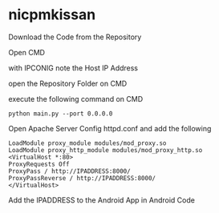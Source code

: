 # nicpmkissan

Download the Code from the Repository 

Open CMD

with IPCONIG note the Host IP Address

open the Repository Folder on CMD

execute the following command on CMD

```
python main.py --port 0.0.0.0
```

Open Apache Server Config  httpd.conf and add the following 

```
LoadModule proxy_module modules/mod_proxy.so  
LoadModule proxy_http_module modules/mod_proxy_http.so 
<VirtualHost *:80> 
ProxyRequests Off 
ProxyPass / http://IPADDRESS:8000/    
ProxyPassReverse / http://IPADDRESS:8000/   
</VirtualHost> 
```
Add the IPADDRESS to the Android App in Android Code
